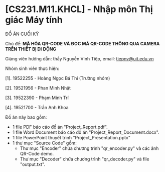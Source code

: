 # [CS231.M11.KHCL] - Nhập môn Thị giác Máy tính

ĐỒ ÁN CUỐI KỲ

Chủ đề: **MÃ HÓA QR-CODE VÀ ĐỌC MÃ QR-CODE THÔNG QUA CAMERA TRÊN THIẾT BỊ DI ĐỘNG**

Giảng viên hướng dẫn: thầy Nguyễn Vinh Tiệp, email: tiepnv@uit.edu.vn

Nhóm sinh viên thực hiện:

[1]. 19522255 - Hoàng Ngọc Bá Thi (Trưởng nhóm)

[2]. 19521956 - Phan Minh Nhật

[3]. 19522390 - Phạm Minh Trí

[4]. 19521700 - Trần Anh Khoa


Đồ án này bao gồm:
- 1 file PDF báo cáo đồ án "Project_Report.pdf".
- 1 file Word Document báo cáo đồ án "Project_Report_Document.docx".
- 1 file PowerPoint thuyết trình "Project_Presentation.pptx"
- 1 thư mục "Source Code" gồm:
    + Thư mục "Encoder" chứa chương trình "qr_encoder.py" và các ảnh QR-Code demo.
    + Thư mục "Decoder" chứa chương trình "qr_decoder.py" và file "output.txt".
